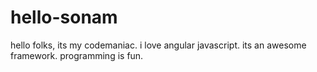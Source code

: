 # hello-sonam
hello folks, its my codemaniac. i love angular javascript. 
its an awesome framework.
programming is fun.
